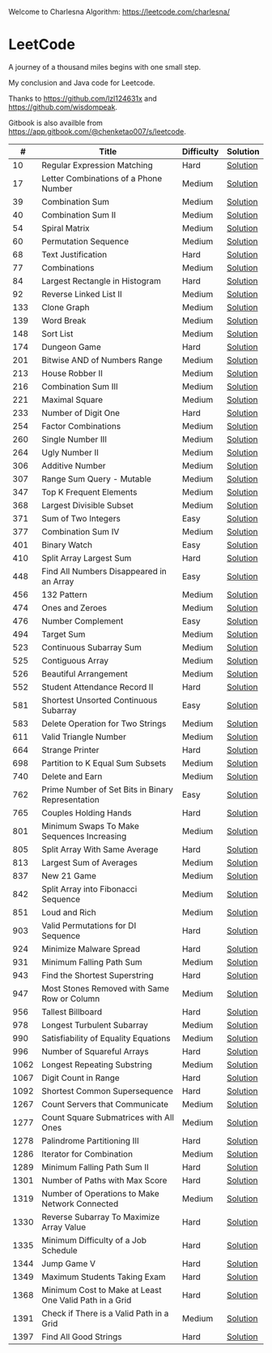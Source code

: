 Welcome to Charlesna Algorithm: https://leetcode.com/charlesna/

# LeetCode

A journey of a thousand miles begins with one small step.

My conclusion and Java code for Leetcode. 

Thanks to https://github.com/lzl124631x and https://github.com/wisdompeak. 

Gitbook is also availble from https://app.gitbook.com/@chenketao007/s/leetcode.


\# | Title | Difficulty | Solution
---|---|---|---
10 | Regular Expression Matching | Hard | [Solution](DP/10.%20Regular%20Expression%20Matching)
17 | Letter Combinations of a Phone Number | Medium | [Solution](Backtrack/17.%20Letter%20Combinations%20of%20a%20Phone%20Number)
39 | Combination Sum | Medium | [Solution](Backtrack/39.%20Combination%20Sum)
40 | Combination Sum II | Medium | [Solution](Backtrack/40.%20Combination%20Sum%20II)
54 | Spiral Matrix | Medium | [Solution](Trick/54.%20Spiral%20Matrix)
60 | Permutation Sequence | Medium | [Solution](Math/60.%20Permutation%20Sequence)
68 | Text Justification | Hard | [Solution](Math/68.%20Text%20Justification)
77 | Combinations | Medium | [Solution](Backtrack/77.%20Combinations)
84 | Largest Rectangle in Histogram | Hard | [Solution](Stack/84.%20Largest%20Rectangle%20in%20Histogram)
92 | Reverse Linked List II | Medium | [Solution](LinkedList/92.%20Reverse%20Linked%20List%20II)
133 | Clone Graph | Medium | [Solution](BFS/133.%20Clone%20Graph)
139 | Word Break | Medium | [Solution](DP/139.%20Word%20Break)
148 | Sort List | Medium | [Solution](LinkedList/148.%20Sort%20List)
174 | Dungeon Game | Hard | [Solution](DP/174.%20Dungeon%20Game)
201 | Bitwise AND of Numbers Range | Medium | [Solution](Bit%20Manipulation/201.%20Bitwise%20AND%20of%20Numbers%20Range)
213 | House Robber II | Medium | [Solution](DP/213.%20House%20Robber%20II)
216 | Combination Sum III | Medium | [Solution](Backtrack/216.%20Combination%20Sum%20III)
221 | Maximal Square | Medium | [Solution](DP/221.%20Maximal%20Square)
233 | Number of Digit One | Hard | [Solution](DP/233.%20Number%20of%20Digit%20One)
254 | Factor Combinations | Medium | [Solution](Backtrack/254.%20Factor%20Combinations)
260 | Single Number III | Medium | [Solution](Bit%20Manipulation/260.%20Single%20Number%20III)
264 | Ugly Number II | Medium | [Solution](DP/264.%20Ugly%20Number%20II)
306 | Additive Number | Medium | [Solution](Math/306.%20Additive%20Number)
307 | Range Sum Query - Mutable | Medium | [Solution](Segment%20Tree/307.%20Range%20Sum%20Query%20-%20Mutable)
347 | Top K Frequent Elements | Medium | [Solution](Trick/347.%20Top%20K%20Frequent%20Elements)
368 | Largest Divisible Subset | Medium | [Solution](DP/368.%20Largest%20Divisible%20Subset)
371 | Sum of Two Integers | Easy | [Solution](Bit%20Manipulation/371.%20Sum%20of%20Two%20Integers)
377 | Combination Sum IV | Medium | [Solution](DP/377.%20Combination%20Sum%20IV)
401 | Binary Watch | Easy | [Solution](Bit%20Manipulation/401.%20Binary%20Watch)
410 | Split Array Largest Sum | Hard | [Solution](DP/410.%20Split%20Array%20Largest%20Sum)
448 | Find All Numbers Disappeared in an Array | Easy | [Solution](Trick/448.%20Find%20All%20Numbers%20Disappeared%20in%20an%20Array)
456 | 132 Pattern | Medium | [Solution](Stack/456.%20132%20Pattern)
474 | Ones and Zeroes | Medium | [Solution](DP/474.%20Ones%20and%20Zeroes)
476 | Number Complement | Easy | [Solution](Bit%20Manipulation/476.%20Number%20Complement)
494 | Target Sum | Medium | [Solution](DP/494.%20Target%20Sum)
523 | Continuous Subarray Sum | Medium | [Solution](Array/523.%20Continuous%20Subarray%20Sum)
525 | Contiguous Array | Medium | [Solution](Math/525.%20Contiguous%20Array)
526 | Beautiful Arrangement | Medium | [Solution](DP/526.%20Beautiful%20Arrangement)
552 | Student Attendance Record II | Hard | [Solution](DP/552.%20Student%20Attendance%20Record%20II)
581 | Shortest Unsorted Continuous Subarray | Easy | [Solution](Array/581.%20Shortest%20Unsorted%20Continuous%20Subarray)
583 | Delete Operation for Two Strings | Medium | [Solution](DP/583.%20Delete%20Operation%20for%20Two%20Strings)
611 | Valid Triangle Number | Medium | [Solution](Trick/611.%20Valid%20Triangle%20Number)
664 | Strange Printer | Hard | [Solution](DP/664.%20Strange%20Printer)
698 | Partition to K Equal Sum Subsets | Medium | [Solution](Backtrack/698.%20Partition%20to%20K%20Equal%20Sum%20Subsets)
740 | Delete and Earn | Medium | [Solution](DP/740.%20Delete%20and%20Earn)
762 | Prime Number of Set Bits in Binary Representation | Easy | [Solution](Bit%20Manipulation/762.%20Prime%20Number%20of%20Set%20Bits%20in%20Binary%20Representation)
765 | Couples Holding Hands | Hard | [Solution](Graph/765.%20Couples%20Holding%20Hands)
801 | Minimum Swaps To Make Sequences Increasing | Medium | [Solution](DP/801.%20Minimum%20Swaps%20To%20Make%20Sequences%20Increasing)
805 | Split Array With Same Average | Hard | [Solution](DP/805.%20Split%20Array%20With%20Same%20Average)
813 | Largest Sum of Averages | Medium | [Solution](DP/813.%20Largest%20Sum%20of%20Averages)
837 | New 21 Game | Medium | [Solution](DP/837.%20New%2021%20Game)
842 | Split Array into Fibonacci Sequence | Medium | [Solution](Backtrack/842.%20Split%20Array%20into%20Fibonacci%20Sequence)
851 | Loud and Rich | Medium | [Solution](Tree/851.%20Loud%20and%20Rich)
903 | Valid Permutations for DI Sequence | Hard | [Solution](DP/903.%20Valid%20Permutations%20for%20DI%20Sequence)
924 | Minimize Malware Spread | Hard | [Solution](Graph/924.%20Minimize%20Malware%20Spread)
931 | Minimum Falling Path Sum | Medium | [Solution](DP/931.%20Minimum%20Falling%20Path%20Sum)
943 | Find the Shortest Superstring | Hard | [Solution](DP/943.%20Find%20the%20Shortest%20Superstring)
947 | Most Stones Removed with Same Row or Column | Medium | [Solution](Graph/947.%20Most%20Stones%20Removed%20with%20Same%20Row%20or%20Column)
956 | Tallest Billboard | Hard | [Solution](DP/956.%20Tallest%20Billboard)
978 | Longest Turbulent Subarray | Medium | [Solution](DP/978.%20Longest%20Turbulent%20Subarray)
990 | Satisfiability of Equality Equations | Medium | [Solution](Graph/990.%20Satisfiability%20of%20Equality%20Equations)
996 | Number of Squareful Arrays | Hard | [Solution](DP/996.%20Number%20of%20Squareful%20Arrays)
1062 | Longest Repeating Substring | Medium | [Solution](Trick/1062.%20Longest%20Repeating%20Substring)
1067 | Digit Count in Range | Hard | [Solution](DP/1067.%20Digit%20Count%20in%20Range)
1092 | Shortest Common Supersequence | Hard | [Solution](DP/1092.%20Shortest%20Common%20Supersequence)
1267 | Count Servers that Communicate | Medium | [Solution](Graph/1267.%20Count%20Servers%20that%20Communicate)
1277 | Count Square Submatrices with All Ones | Medium | [Solution](DP/1277.%20Count%20Square%20Submatrices%20with%20All%20Ones)
1278 | Palindrome Partitioning III | Hard | [Solution](DP/1278.%20Palindrome%20Partitioning%20III)
1286 | Iterator for Combination | Medium | [Solution](Backtrack/1286.%20Iterator%20for%20Combination)
1289 | Minimum Falling Path Sum II | Hard | [Solution](DP/1289.%20Minimum%20Falling%20Path%20Sum%20II)
1301 | Number of Paths with Max Score | Hard | [Solution](DP/1301.%20Number%20of%20Paths%20with%20Max%20Score)
1319 | Number of Operations to Make Network Connected | Medium | [Solution](Graph/1319.%20Number%20of%20Operations%20to%20Make%20Network%20Connected)
1330 | Reverse Subarray To Maximize Array Value | Hard | [Solution](Math/1330.%20Reverse%20Subarray%20To%20Maximize%20Array%20Value)
1335 | Minimum Difficulty of a Job Schedule | Hard | [Solution](DP/1335.%20Minimum%20Difficulty%20of%20a%20Job%20Schedule)
1344 | Jump Game V | Hard | [Solution](DP/1344.%20Jump%20Game%20V)
1349 | Maximum Students Taking Exam | Hard | [Solution](DP/1349.%20Maximum%20Students%20Taking%20Exam)
1368 | Minimum Cost to Make at Least One Valid Path in a Grid | Hard | [Solution](BFS/1368.%20Minimum%20Cost%20to%20Make%20at%20Least%20One%20Valid%20Path%20in%20a%20Grid)
1391 | Check if There is a Valid Path in a Grid | Medium | [Solution](Graph/1391.%20Check%20if%20There%20is%20a%20Valid%20Path%20in%20a%20Grid)
1397 | Find All Good Strings | Hard | [Solution](DP/1397.%20Find%20All%20Good%20Strings)